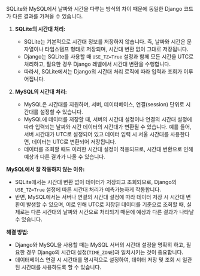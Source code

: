 SQLite와 MySQL에서 날짜와 시간을 다루는 방식의 차이 때문에 동일한 Django 코드가 다른 결과를 가져올 수 있습니다.

1. **SQLite의 시간대 처리:**
   - SQLite는 기본적으로 시간대 정보를 저장하지 않습니다. 즉, 날짜와 시간은 문자열이나 타임스탬프 형태로 저장되며, 시간대 변환 없이 그대로 저장됩니다.
   - Django는 SQLite를 사용할 때 `USE_TZ=True` 설정과 함께 모든 시간을 UTC로 처리하고, 필요한 경우 Django 레벨에서 시간대 변환을 수행합니다.
   - 따라서, SQLite에서는 Django의 시간대 처리 로직에 따라 입력과 조회가 이루어집니다.

2. **MySQL의 시간대 처리:**
   - MySQL은 시간대를 지원하며, 서버, 데이터베이스, 연결(session) 단위로 시간대를 설정할 수 있습니다.
   - MySQL에 데이터를 저장할 때, 서버의 시간대 설정이나 연결의 시간대 설정에 따라 입력되는 날짜와 시간 데이터의 시간대가 변환될 수 있습니다. 예를 들어, 서버 시간대가 UTC로 설정되어 있고 데이터 입력 시 서울 시간대를 사용한다면, 데이터는 UTC로 변환되어 저장됩니다.
   - 데이터를 조회할 때도 이러한 시간대 설정이 적용되므로, 시간대 변환으로 인해 예상과 다른 결과가 나올 수 있습니다.

**MySQL에서 잘 작동하지 않는 이유:**
- SQLite에서는 시간대 변환 없이 데이터가 저장되고 조회되므로, Django의 `USE_TZ=True` 설정에 따른 시간대 처리가 예측가능하게 작동합니다.
- 반면, MySQL에서는 서버나 연결의 시간대 설정에 따라 데이터 저장 시 시간대 변환이 발생할 수 있으며, 이로 인해 UTC로 저장된 데이터를 기준으로 조회할 때, 실제로는 다른 시간대의 날짜와 시간으로 처리되기 때문에 예상과 다른 결과가 나타날 수 있습니다.

**해결 방법:**
- Django와 MySQL을 사용할 때는 MySQL 서버의 시간대 설정을 명확히 하고, 필요한 경우 Django의 시간대 설정(`TIME_ZONE`)과 일치시키는 것이 중요합니다.
- 데이터베이스 연결 시 시간대를 명시적으로 설정하여, 데이터 저장 및 조회 시 일관된 시간대를 사용하도록 할 수 있습니다.